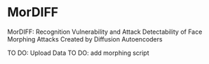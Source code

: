 # MorDIFF
MorDIFF: Recognition Vulnerability and Attack Detectability of Face Morphing Attacks Created by Diffusion Autoencoders



TO DO: Upload Data
TO DO: add morphing script
